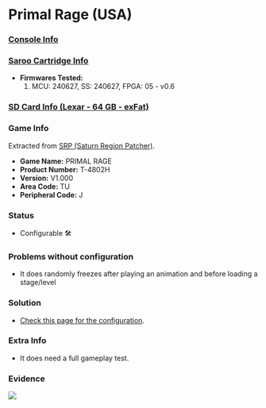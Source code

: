 # Primal Rage (USA)

### [Console Info](../../../../../Info/Consoles/VA13/README.md)

### [Saroo Cartridge Info](../../../../../Info/Cartridges/RetroGameParadiseStore/1.32F/README.md)

- <b>Firmwares Tested:</b>
  1. MCU: 240627, SS: 240627, FPGA: 05 - v0.6

### [SD Card Info (Lexar - 64 GB - exFat)](../../../../../Info/SdCards/Lexar/64GB/exfat/README.md)

### Game Info

Extracted from [SRP (Saturn Region Patcher)](https://segaxtreme.net/resources/saturn-region-patcher.81/download).

- <b>Game Name:</b> PRIMAL RAGE
- <b>Product Number:</b> T-4802H
- <b>Version:</b> V1.000
- <b>Area Code:</b> TU
- <b>Peripheral Code:</b> J

### Status

- Configurable :hammer_and_wrench:

### Problems without configuration

- It does randomly freezes after playing an animation and before loading a stage/level

### Solution

- [Check this page for the configuration](https://github.com/williamdsw/saroo-configuration-list/blob/master/Regions/Retails/USA/T-4802H/README.md).

### Extra Info

- It does need a full gameplay test.

### Evidence

[![](https://img.youtube.com/vi/5zFSAxBXiSU/0.jpg)](https://www.youtube.com/watch?v=5zFSAxBXiSU)
